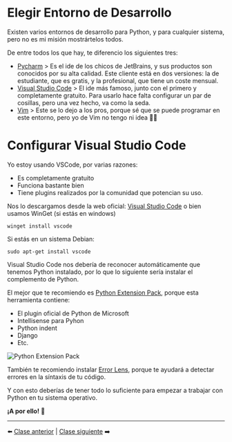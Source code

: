# Elegir Entorno de Desarrollo

Existen varios entornos de desarrollo para Python, y para cualquier sistema, pero no es mi misión mostrártelos todos.

De entre todos los que hay, te diferencio los siguientes tres:

* [Pycharm] > Es el ide de los chicos de JetBrains, y sus productos son conocidos por su alta calidad. Este cliente está en dos versiones: la de estudiante, que es gratis, y la profesional, que tiene un coste mensual.
* [Visual Studio Code] > El ide más famoso, junto con el primero y completamente gratuito. Para usarlo hace falta configurar un par de cosillas, pero una vez hecho, va como la seda.
* [Vim] > Este se lo dejo a los pros, porque sé que se puede programar en este entorno, pero yo de Vim no tengo ni idea 😵‍💫

[Pycharm]: https://www.jetbrains.com/pycharm/
[Visual Studio Code]: https://code.visualstudio.com/
[Vim]: https://www.vim.org/

# Configurar Visual Studio Code

Yo estoy usando VSCode, por varias razones:

- Es completamente gratuito
- Funciona bastante bien
- Tiene plugins realizados por la comunidad que potencian su uso.

Nos lo descargamos desde la web oficial: [Visual Studio Code] o bien usamos WinGet (si estás en windows)

```winget install vscode```

Si estás en un sistema Debian:

```sudo apt-get install vscode```

Visual Studio Code nos debería de reconocer automáticamente que tenemos Python instalado, por lo que lo siguiente sería instalar el complemento de Python.

El mejor que te recomiendo es [Python Extension Pack], porque esta herramienta contiene:

- El plugin oficial de Python de Microsoft
- Intellisense para Pyhon
- Python indent
- Django
- Etc.

![Python Extension Pack](/99%20-%20Imagenes/python_extension_pack.png)

[Python Extension Pack]: https://marketplace.visualstudio.com/items?itemName=donjayamanne.python-extension-pack

También te recomiendo instalar [Error Lens], porque te ayudará a detectar errores en la síntaxis de tu código.

[Error Lens]: https://marketplace.visualstudio.com/items?itemName=PhilHindle.errorlens

Y con esto deberías de tener todo lo suficiente para empezar a trabajar con Python en tu sistema operativo.

**¡A por ello!** 💪

***

⬅️ [Clase anterior](/0%20-%20Instalaci%C3%B3n/readme.md) | [Clase siguiente](/2%20-%20Fichero%20Python/readme.md) ➡️